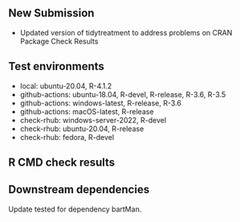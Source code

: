 ## New Submission

* Updated version of tidytreatment to address problems on CRAN Package Check Results 

## Test environments

* local: ubuntu-20.04, R-4.1.2
* github-actions: ubuntu-18.04, R-devel, R-release, R-3.6, R-3.5
* github-actions: windows-latest, R-release, R-3.6
* github-actions: macOS-latest, R-release
* check-rhub: windows-server-2022, R-devel
* check-rhub: ubuntu-20.04, R-release
* check-rhub: fedora, R-devel

## R CMD check results



## Downstream dependencies

Update tested for dependency bartMan.
